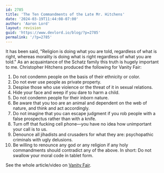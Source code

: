 ```yaml
---
id: 2785
title: 'The Ten Commandments of the Late Mr. Hitchens'
date: '2024-03-19T11:44:08-07:00'
author: 'Aaron Lord'
layout: revision
guid: 'https://www.devlord.io/blog/?p=2785'
permalink: '/?p=2785'
---
```


It has been said, "Religion is doing what you are told, regardless of what is right, whereas morality is doing what is right regardless of what you are told." As an acquaintance of the Schatz family this truth is hugely important to me. Christopher Hitchens produced the following for Vanity Fair: 
<ol>
	<li>Do not condemn people on the basis of their ethnicity or color.</li>
	<li>Do not ever use people as private property.</li>
	<li>Despise those who use violence or the threat of it in sexual relations.</li>
	<li>Hide your face and weep if you dare to harm a child.</li>
	<li>Do not condemn people for their inborn nature.</li>
	<li>Be aware that you too are an animal and dependent on the web of nature, and think and act accordingly.</li>
	<li>Do not imagine that you can escape judgment if you rob people with a false prospectus rather than with a knife.</li>
	<li>Turn off that fucking cell phone—you have no idea how unimportant your call is to us.</li>
	<li>Denounce all jihadists and crusaders for what they are: psychopathic criminals with ugly delusions.</li>
	<li>Be willing to renounce any god or any religion if any holy commandments should contradict any of the above. In short: Do not swallow your moral code in tablet form.</li>
</ol>
See the whole article/video on <a href="http://www.vanityfair.com/culture/features/2010/04/hitchens-201004">Vanity Fair</a>.
